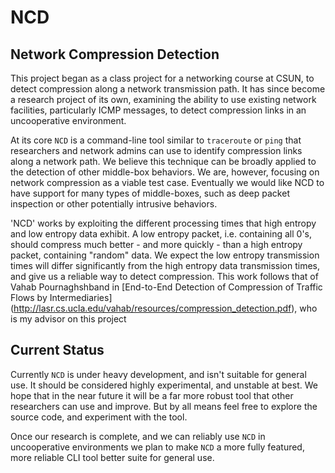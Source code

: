 NCD
===

Network Compression Detection
------------------------------

This project began as a class project for a networking course at CSUN, to
detect compression along a network transmission path. It has since become a
research project of its own, examining the ability to use existing network
facilities, particularly ICMP messages, to detect compression links in an
uncooperative environment.

At its core `NCD` is a command-line tool similar to `traceroute` or `ping` that
researchers and network admins can use to identify compression links along a
network path. We believe this technique can be broadly applied to the detection
of other middle-box behaviors. We are, however, focusing on network compression
as a viable test case. Eventually we would like NCD to have support for many
types of middle-boxes, such as deep packet inspection or other potentially
intrusive behaviors.

'NCD' works by exploiting the different processing times that high entropy and
low entropy data exhibit. A low entropy packet, i.e. containing all 0's, should
compress much better - and more quickly - than a high entropy packet,
containing "random" data. We expect the low entropy transmission times will
differ significantly from the high entropy data transmission times, and give us
a reliable way to detect compression. This work follows that of Vahab
Pournaghshband in [End-to-End Detection of Compression of Traffic Flows by
Intermediaries]
(http://lasr.cs.ucla.edu/vahab/resources/compression_detection.pdf), who is my
advisor on this project

Current Status
--------------
Currently `NCD` is under heavy development, and
isn't suitable for general use. It should be considered highly experimental,
and unstable at best. We hope that in the near future it will be a far more
robust tool that other researchers can use and improve. But by all means feel
free to explore the source code, and experiment with the tool. 

Once our research is complete, and we can reliably use `NCD` in uncooperative
environments we plan to make `NCD` a more fully featured, more reliable CLI
tool better suite for general use.

